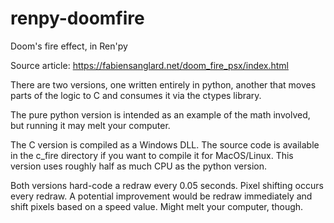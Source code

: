 # renpy-doomfire
Doom's fire effect, in Ren'py

Source article: https://fabiensanglard.net/doom_fire_psx/index.html

There are two versions, one written entirely in python, another that moves parts of the logic to C and consumes it via the ctypes library.

The pure python version is intended as an example of the math involved, but running it may melt your computer.

The C version is compiled as a Windows DLL. The source code is available in the c_fire directory if you want to compile it for MacOS/Linux.
This version uses roughly half as much CPU as the python version.

Both versions hard-code a redraw every 0.05 seconds. Pixel shifting occurs every redraw.
A potential improvement would be redraw immediately and shift pixels based on a speed value. Might melt your computer, though.